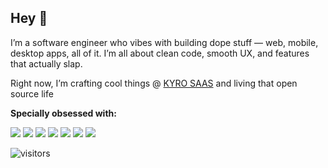 ## Hey 👋 
I’m a software engineer who vibes with building dope stuff — web, mobile, desktop apps, all of it. I’m all about clean code, smooth UX, and features that actually slap.

Right now, I’m crafting cool things @ [KYRO SAAS](https://github.com/balaji-kyro) and living that open source life 

**Specially obsessed with:**  

<a href="https://nextjs.org/"><img src="https://img.shields.io/badge/Next.js-000000?style=for-the-badge&logo=next.js&logoColor=white" /></a>
<a href="https://www.mapbox.com/"><img src="https://img.shields.io/badge/Mapbox-183A62?style=for-the-badge&logo=mapbox&logoColor=white" /></a>
<a href="https://mui.com/"><img src="https://img.shields.io/badge/MUI-007FFF?style=for-the-badge&logo=mui&logoColor=white" /></a>
<a href="https://www.typescriptlang.org/"><img src="https://img.shields.io/badge/TypeScript-007ACC?style=for-the-badge&logo=typescript&logoColor=white" /></a>
<a href="https://www.algolia.com/"><img src="https://img.shields.io/badge/Algolia-0051FF?style=for-the-badge&logo=algolia&logoColor=white" /></a>
<a href="https://playwright.dev/"><img src="https://img.shields.io/badge/Playwright-2EAD33?style=for-the-badge&logo=playwright&logoColor=white" /></a>
<a href="https://jestjs.io/"><img src="https://img.shields.io/badge/Jest-C21325?style=for-the-badge&logo=jest&logoColor=white" /></a>


![visitors](https://visitor-badge.laobi.icu/badge?page_id=balaji-sivasakthi.balaji-sivasakthi) 
